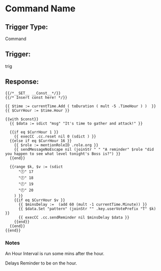 # Command Name

## Trigger Type:

Command

## Trigger:

trig

## Response:

```
{{/*__SET__ __Const__*/}}
{{/* Insert const here! */}}

{{ $time := currentTime.Add ( toDuration ( mult -5 .TimeHour ) )  }}
{{ $CurrHour := $time.Hour }}

{{with $const}}
  {{ $data := sdict "msg" "It's time to gather and attack!" }}

  {{if eq $CurrHour 1 }}
    {{ execCC .cc.reset nil 0 (sdict ) }}
  {{else if eq $CurrHour 16 }}
    {{ $role := mentionRoleID .role.org }}
    {{ sendMessageNoEscape nil (joinStr " " "A reminder" $role "did you happen to see what level tonight's Boss is?") }}
  {{end}}

  {{range $k, $v := (sdict
      "🕕" 17
      "🕖" 18
      "🕗" 19
      "🕘" 20
    ) }}
    {{if eq $CurrHour $v }}
      {{ $minsDelay :=  (add 60 (mult -1 currentTime.Minute)) }}
      {{ $data.Set "pattern" (joinStr "" .key.userVotePrefix "T" $k) }}
      {{ execCC .cc.sendReminder nil $minsDelay $data }}
    {{end}}
  {{end}}
{{end}}
```

### Notes

An Hour Interval is run some mins after the hour.

Delays Reminder to be on the hour.
